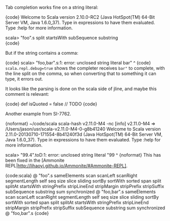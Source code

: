 Tab completion works fine on a string literal:

{code}
Welcome to Scala version 2.10.0-RC2 (Java HotSpot(TM) 64-Bit Server VM, Java 1.6.0_37).
Type in expressions to have them evaluated.
Type :help for more information.

scala> "foo".s
split         startsWith    subSequence   substring     
{code}

But if the string contains a comma:

{code}
scala> "foo,bar".s<console>:1: error: unclosed string literal
bar"
   ^
{code}
`scala.repl.debug=true` shows the completer receives `bar"` to complete, with the line split on the comma, so when converting that to something it can type, it errors out.

It looks like the parsing is done on the scala side of jline, and maybe this comment is relevant:

{code}
def isQuoted = false // TODO
{code}

Another example from SI-7762.

{noformat}
 ~/code/scala scala-hash v2.11.0-M4 -nc
[info] v2.11.0-M4 => /Users/jason/usr/scala-v2.11.0-M4-0-g8b41240
Welcome to Scala version 2.11.0-20130710-171554-8b41240f3d (Java HotSpot(TM) 64-Bit Server VM, Java 1.6.0_37).
Type in expressions to have them evaluated.
Type :help for more information.

scala> "99.4".toD<console>:1: error: unclosed string literal
"99
^
{noformat}
This has been fixed in the [Ammonite REPL|http://lihaoyi.github.io/Ammonite/#Ammonite-REPL].

{code:scala}
@ "foo".s
sameElements    scan            scanLeft        scanRight       segmentLength   self
seq             size            slice           sliding         sortBy          sortWith
sorted          span            split           splitAt         startsWith      stringPrefix
stripLineEnd    stripMargin     stripPrefix     stripSuffix     subSequence     substring
sum             synchronized
@ "foo,bar".s
sameElements    scan            scanLeft        scanRight       segmentLength   self
seq             size            slice           sliding         sortBy          sortWith
sorted          span            split           splitAt         startsWith      stringPrefix
stripLineEnd    stripMargin     stripPrefix     stripSuffix     subSequence     substring
sum             synchronized
@ "foo,bar".s
{code}

